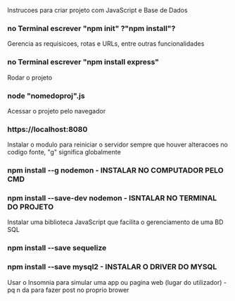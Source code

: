 Instrucoes para criar projeto com JavaScript e Base de Dados

### no Terminal escrever "npm init" ?"npm install"?

Gerencia as requisicoes, rotas e URLs, entre outras funcionalidades
### no Terminal escrever "npm install express"

Rodar o projeto
### node "nomedoproj".js

Acessar o projeto pelo navegador
### https://localhost:8080

Instalar o modulo para reiniciar o servidor sempre que houver alteracoes no codigo 
fonte, "g" significa globalmente  
### npm install --g nodemon          -  INSTALAR NO COMPUTADOR PELO CMD
### npm install --save-dev nodemon   - ISNTALAR NO TERMINAL DO PROJETO

Instalar uma biblioteca JavaScript que facilita o gerenciamento de uma BD SQL
### npm install --save sequelize
### npm install --save mysql2   - INSTALAR O DRIVER DO MYSQL

Usar o Insomnia para simular uma app ou pagina web (lugar do utilizador) - pq n da para fazer post no proprio brower

